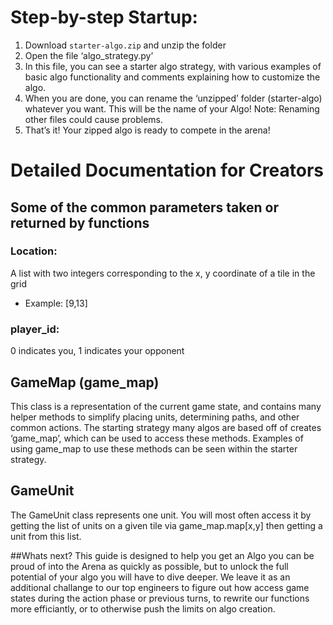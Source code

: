 # Step-by-step Startup:

1. Download `starter-algo.zip` and unzip the folder
2. Open the file ‘algo_strategy.py’
3. In this file, you can see a starter algo strategy, with various examples of basic algo functionality and comments explaining how to customize the algo.
4. When you are done, you can rename the ‘unzipped’ folder (starter-algo) whatever you want. This will be the name of your Algo! Note: Renaming other files could cause problems.
5. That’s it! Your zipped algo is ready to compete in the arena!

# Detailed Documentation for Creators

## Some of the common parameters taken or returned by functions

### Location:
A list with two integers corresponding to the x, y coordinate of a tile in the grid
- Example: [9,13]

### player_id:
0 indicates you, 1 indicates your opponent

## GameMap (game_map)

This class is a representation of the current game state, and contains many helper methods to simplify placing units, determining paths, and other common actions.
The starting strategy many algos are based off of creates ‘game_map’, which can be used to access these methods. Examples of using game_map to use these methods can be seen within the starter strategy.

## GameUnit

The GameUnit class represents one unit. You will most often access it by getting the list of units on a given tile via game_map.map[x,y] then getting a unit from this list.

##Whats next?
This guide is designed to help you get an Algo you can be proud of into the Arena as quickly as possible, but to unlock the full potential of your algo you will have to dive deeper. We leave it as an additional challange to our top engineers to figure out how access game states during the action phase or previous turns, to rewrite our functions more efficiantly, or to otherwise push the limits on algo creation.
